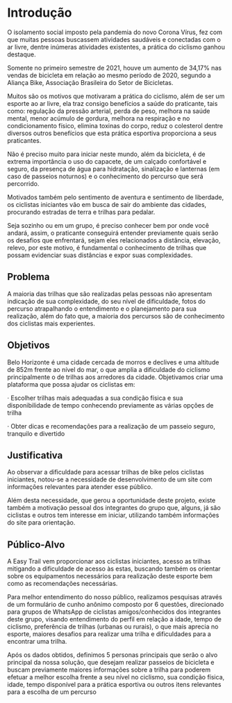 # Introdução

O isolamento social imposto pela pandemia do novo Corona Vírus, fez com que muitas pessoas buscassem atividades saudáveis e conectadas com o ar livre, dentre inúmeras atividades existentes, a prática do ciclismo ganhou destaque.

Somente no primeiro semestre de 2021, houve um aumento de 34,17% nas vendas de bicicleta em relação ao mesmo período de 2020, segundo a Aliança Bike, Associação Brasileira do Setor de Bicicletas.

Muitos são os motivos que motivaram a prática do ciclismo, além de ser um esporte ao ar livre, ela traz consigo benefícios a saúde do praticante, tais como: regulação da pressão arterial, perda de peso, melhora na saúde mental, menor acúmulo de gordura, melhora na respiração e no condicionamento físico, elimina toxinas do corpo, reduz o colesterol dentre diversos outros benefícios que esta prática esportiva proporciona a seus praticantes.

Não é preciso muito para iniciar neste mundo, além da bicicleta, é de extrema importância o uso do capacete, de um calçado confortável e seguro, da presença de água para hidratação, sinalização e lanternas (em caso de passeios noturnos) e o conhecimento do percurso que será percorrido.

Motivados também pelo sentimento de aventura e sentimento de liberdade, os ciclistas iniciantes vão em busca de sair do ambiente das cidades, procurando estradas de terra e trilhas para pedalar.

Seja sozinho ou em um grupo, é preciso conhecer bem por onde você andará, assim, o praticante conseguirá entender previamente quais serão os desafios que enfrentará, sejam eles relacionados a distância, elevação, relevo, por este motivo, é fundamental o conhecimento de trilhas que possam evidenciar suas distâncias e expor suas complexidades.


## Problema

A maioria das trilhas que são realizadas pelas pessoas não apresentam indicação de sua complexidade, do seu nível de dificuldade, fotos do percurso atrapalhando o entendimento e o planejamento para sua realização, além do fato que, a maioria dos percursos são de conhecimento dos ciclistas mais experientes.


## Objetivos

Belo Horizonte é uma cidade cercada de morros e declives e uma altitude de 852m frente ao nível do mar, o que amplia a dificuldade do ciclismo principalmente o de trilhas aos arredores da cidade.
Objetivamos criar uma plataforma que possa ajudar os ciclistas em:

· Escolher trilhas mais adequadas a sua condição física e sua disponibilidade de tempo conhecendo previamente as várias opções de trilha

· Obter dicas e recomendações para a realização de um passeio seguro, tranquilo e divertido

 
## Justificativa

Ao observar a dificuldade para acessar trilhas de bike pelos ciclistas iniciantes, notou-se a necessidade de desenvolvimento de um site com informações relevantes para atender esse público.

Além desta necessidade, que gerou a oportunidade deste projeto, existe também a motivação pessoal dos integrantes do grupo que, alguns, já são ciclistas e outros tem interesse em iniciar, utilizando também informações do site para orientação.


## Público-Alvo

A Easy Trail vem proporcionar aos ciclistas iniciantes, acesso as trilhas mitigando a dificuldade de acesso às estas, buscando também os orientar sobre os equipamentos necessários para realização deste esporte bem como as recomendações necessárias.

Para melhor entendimento do nosso público, realizamos pesquisas através de um formulário de cunho anônimo composto por 6 questões, direcionado para grupos de WhatsApp de ciclistas amigos/conhecidos dos integrantes deste grupo, visando entendimento do perfil em relação a idade, tempo de ciclismo, preferência de trilhas (urbanas ou rurais), o que mais aprecia no esporte, maiores desafios para realizar uma trilha e dificuldades para a encontrar uma trilha.

Após os dados obtidos, definimos 5 personas principais que serão o alvo principal da nossa solução, que desejam realizar passeios de bicicleta e buscam previamente maiores informações sobre a trilha para poderem efetuar a melhor escolha frente a seu nível no ciclismo, sua condição física, idade, tempo disponível para a prática esportiva ou outros itens relevantes para a escolha de um percurso

